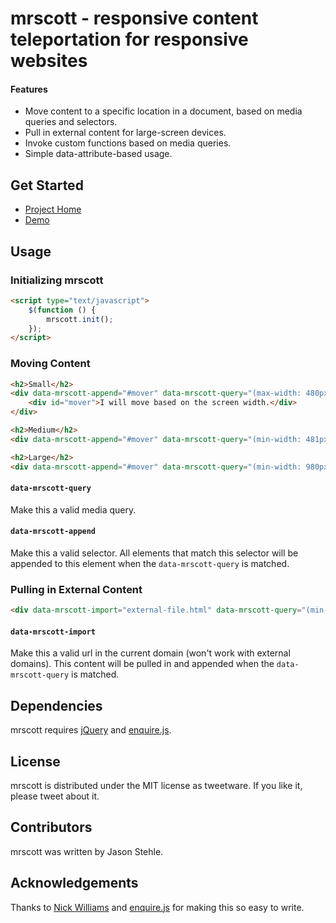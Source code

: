 # mrscott - responsive content teleportation for responsive websites

#### Features

* Move content to a specific location in a document, based on media queries and selectors.
* Pull in external content for large-screen devices.
* Invoke custom functions based on media queries.
* Simple data-attribute-based usage.

## Get Started

* [Project Home](http://www.codistic.com/projects/mrscott/)
* [Demo](http://www.codistic.com/projects/mrscott/demo/)

## Usage

### Initializing mrscott
```html
<script type="text/javascript">
	$(function () {
		mrscott.init();
	});
</script>
```
### Moving Content

```html
<h2>Small</h2>
<div data-mrscott-append="#mover" data-mrscott-query="(max-width: 480px)">
	<div id="mover">I will move based on the screen width.</div>
</div>

<h2>Medium</h2>
<div data-mrscott-append="#mover" data-mrscott-query="(min-width: 481px) and (max-width: 979px)"></div>

<h2>Large</h2>
<div data-mrscott-append="#mover" data-mrscott-query="(min-width: 980px)"></div>
```

#### `data-mrscott-query`

Make this a valid media query.

#### `data-mrscott-append`

Make this a valid selector. All elements that match this selector will be appended to this element when the `data-mrscott-query` is matched.

### Pulling in External Content

```html
<div data-mrscott-import="external-file.html" data-mrscott-query="(min-width: 980px)"></div>
```

#### `data-mrscott-import`

Make this a valid url in the current domain (won't work with external domains). This content will be pulled in and appended when the `data-mrscott-query` is matched.

## Dependencies
mrscott requires [jQuery](http://jquery.com/) and [enquire.js](http://wicky.nillia.ms/enquire.js/).

## License
mrscott is distributed under the MIT license as tweetware. If you like it, please tweet about it.

## Contributors
mrscott was written by Jason Stehle.

## Acknowledgements
Thanks to [Nick Williams](http://wicky.nillia.ms/) and [enquire.js](http://wicky.nillia.ms/enquire.js/) for making this so easy to write.
